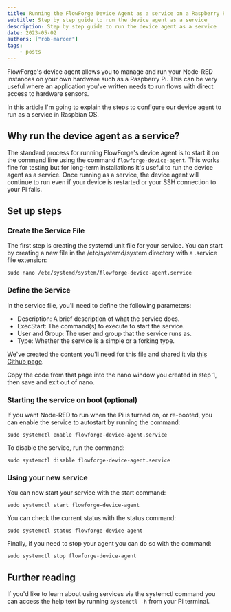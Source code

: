 ```yaml
---
title: Running the FlowForge Device Agent as a service on a Raspberry Pi
subtitle: Step by step guide to run the device agent as a service
description: Step by step guide to run the device agent as a service
date: 2023-05-02
authors: ["rob-marcer"]
tags:
    - posts
---
```


FlowForge's device agent allows you to manage and run your Node-RED instances on your own hardware such as a Raspberry Pi. This can be very useful where an application you've written needs to run flows with direct access to hardware sensors.

In this article I'm going to explain the steps to configure our device agent to run as a service in Raspbian OS.

<!--more-->

## Why run the device agent as a service?

The standard process for running FlowForge's device agent is to start it on the command line using the command ```flowforge-device-agent```. This works fine for testing but for long-term installations it's useful to run the device agent as a service. Once running as a service, the device agent will continue to run even if your device is restarted or your SSH connection to your Pi fails. 

## Set up steps

### Create the Service File

The first step is creating the systemd unit file for your service. You can start by creating a new file in the /etc/systemd/system directory with a .service file extension:

```
sudo nano /etc/systemd/system/flowforge-device-agent.service
```

### Define the Service

In the service file, you'll need to define the following parameters:

- Description: A brief description of what the service does.
- ExecStart: The command(s) to execute to start the service.
- User and Group: The user and group that the service runs as.
- Type: Whether the service is a simple or a forking type.

We've created the content you'll need for this file and shared it via [this Github page](https://github.com/flowforge/flowforge-device-agent/blob/main/service/flowforge-device.service).

Copy the code from that page into the nano window you created in step 1, then save and exit out of nano.

### Starting the service on boot (optional)

If you want Node-RED to run when the Pi is turned on, or re-booted, you can enable the service to autostart by running the command:

```sudo systemctl enable flowforge-device-agent.service```

To disable the service, run the command:

```sudo systemctl disable flowforge-device-agent.service```

### Using your new service

You can now start your service with the start command:

```sudo systemctl start flowforge-device-agent```

You can check the current status with the status command:

```sudo systemctl status flowforge-device-agent```

Finally, if you need to stop your agent you can do so with the command:

```sudo systemctl stop flowforge-device-agent```

## Further reading

If you'd like to learn about using services via the systemctl command you can access the help text by running ```systemctl -h``` from your Pi terminal.